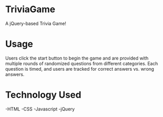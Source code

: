 # TriviaGame
A jQuery-based Trivia Game!

# Usage
Users click the start button to begin the game and are provided with multiple rounds of randomized questions from different categories. Each question is timed, and users are tracked for correct answers vs. wrong answers. 

# Technology Used
-HTML
-CSS
-Javascript
-jQuery
